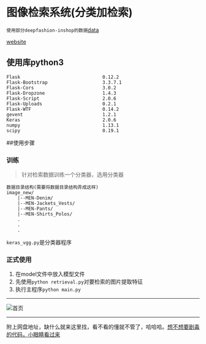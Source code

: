 # 图像检索系统(分类加检索)
`使用部分deepfashion-inshop的数据`[data](http://mmlab.ie.cuhk.edu.hk/projects/DeepFashion/InShopRetrieval.html)

[website](https://cgpeter96.github.io/simple-image-retrieval-system/)

## 使用库python3
```
Flask                              0.12.2
Flask-Bootstrap                    3.3.7.1
Flask-Cors                         3.0.2
Flask-Dropzone                     1.4.3
Flask-Script                       2.0.6
Flask-Uploads                      0.2.1
Flask-WTF                          0.14.2
gevent                             1.2.1
Keras                              2.0.6
numpy                              1.13.1
scipy                              0.19.1
```

##使用步骤

### 训练
> 针对检索数据训练一个分类器，选用分类器
```
数据目录结构(需要将数据目录结构弄成这样)
image_new/
    |--MEN-Denim/
    |--MEN-Jackets_Vests/
    |--MEN-Pants/
    |--MEN-Shirts_Polos/
    .
    .
    .
```
`keras_vgg.py`是分类器程序


### 正式使用
1. 在model文件中放入模型文件
2. 先使用`python retrieval.py`对要检索的图片提取特征
3. 执行主程序`python main.py`


---
![首页](./index.png)


---
附上网盘地址，缺什么就来这里找，看不看的懂就不管了，哈哈哈。[想不想要剧毒的代码，小眼睛看过来](https://pan.baidu.com/s/1SLceVG1-KrOIIG6t3AhsJw)
